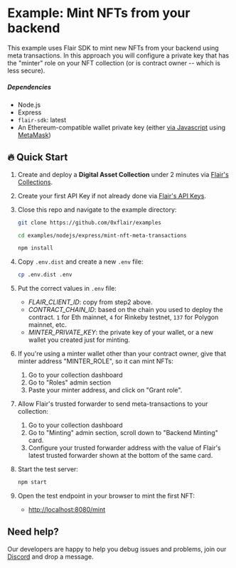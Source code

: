 # Example: Mint NFTs from your backend

This example uses Flair SDK to mint new NFTs from your backend using meta transactions. In this approach you will configure a private key that has the "minter" role on your NFT collection (or is contract owner -- which is less secure).

##### Dependencies

* Node.js
* Express
* `flair-sdk`: latest
* An Ethereum-compatible wallet private key (either [via Javascript](https://www.quicknode.com/guides/web3-sdks/how-to-generate-a-new-ethereum-address-in-javascript) using [MetaMask](https://metamask.io/))

## :fire: Quick Start

1. Create and deploy a **Digital Asset Collection** under 2 minutes via [Flair's Collections](https://app.flair.finance/collections/create/ERC721OneOfOne).

2. Create your first API Key if not already done via [Flair's API Keys](https://app.flair.finance/clients).

3. Close this repo and navigate to the example directory:

    ```bash
    git clone https://github.com/0xflair/examples

    cd examples/nodejs/express/mint-nft-meta-transactions

    npm install
    ```

4. Copy `.env.dist` and create a new `.env` file:

    ```bash
    cp .env.dist .env
    ```

5. Put the correct values in `.env` file:
   * *FLAIR_CLIENT_ID*: copy from step2 above.
   * *CONTRACT_CHAIN_ID*: based on the chain you used to deploy the contract. `1` for Eth mainnet, `4` for Rinkeby testnet, `137` for Polygon mainnet, etc.
   * *MINTER_PRIVATE_KEY*: the private key of your wallet, or a new wallet you created just for minting.

6. If you're using a minter wallet other than your contract owner, give that minter address "MINTER_ROLE", so it can mint NFTs:
    1. Go to your collection dashboard
    2. Go to "Roles" admin section
    3. Paste your minter address, and click on "Grant role".

7. Allow Flair's trusted forwarder to send meta-transactions to your collection:
    1. Go to your collection dashboard
    2. Go to "Minting" admin section, scroll down to "Backend Minting" card.
    3. Configure your trusted forwarder address with the value of Flair's latest trusted forwarder shown at the bottom of the same card.

8. Start the test server:

    ```bash
    npm start
    ```

9. Open the test endpoint in your browser to mint the first NFT:

    * [http://localhost:8080/mint](http://localhost:8080/mint)

## Need help?

Our developers are happy to help you debug issues and problems, join our [Discord](https://discord.gg/flair) and drop a message.
